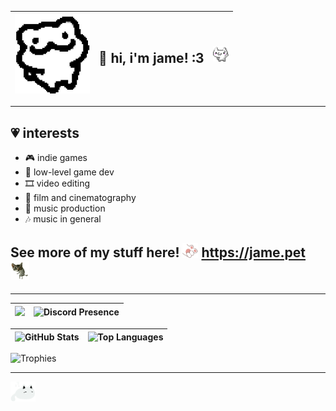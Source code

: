 <img src="images/funne_cat.png" style="width: 120px;"> | <h2>💬 hi, i'm jame! :3</h2> | <img src="images/toro_wave.gif" style="width: 25px;">
|-|-|-|

---

## 💗 interests
- 🎮 indie games
- 🤖 low-level game dev
- 🎞️ video editing
- 🎥 film and cinematography
- 🎵 music production
- 🎶 music in general

## See more of my stuff here! <img src="images/cat_pointing.png" style="width: 25px;"> **<https://jame.pet>** <img src="images/cat_dance.gif" style="width: 30px;">

---

<img src="images/sly.gif" style="width: 355px;"> | ![**Discord Presence**](https://lanyard.cnrad.dev/api/307269599680790528?bg=000000)
|-|-|

![**GitHub Stats**](https://github-readme-stats.vercel.app/api?username=o7q&bg_color=000000&title_color=F5B5AB&text_color=FFF7E3&icon_color=F5B5AB&hide_border=true&show_icons=true&count_private=true) | ![**Top Languages**](https://github-readme-stats.vercel.app/api/top-langs/?username=o7q&bg_color=000000&title_color=F5B5AB&text_color=FFF7E3&icon_color=F5B5AB&hide_border=true&layout=compact&langs_count=8)
|-|-|

![**Trophies**](https://github-profile-trophy.vercel.app/?username=o7q&theme=dark_lover&no-frame=true&no-bg=true&rank=-?)

---

<img src="images/mewo_white.gif" style="width: 40px">